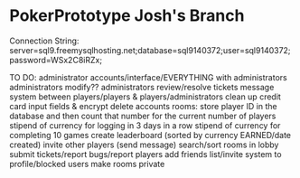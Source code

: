 # PokerPrototype Josh's Branch


Connection String: server=sql9.freemysqlhosting.net;database=sql9140372;user=sql9140372;password=WSx2C8iRZx;

TO DO:
administrator accounts/interface/EVERYTHING with administrators
administrators modify??
administrators review/resolve tickets
message system between players/players & players/administrators
clean up credit card input fields & encrypt
delete accounts
rooms: store player ID in the database and then count that number for the current number of players
stipend of currency for logging in 3 days in a row
stipend of currency for completing 10 games
create leaderboard (sorted by currency EARNED/date created)
invite other players (send message)
search/sort rooms in lobby
submit tickets/report bugs/report players
add friends list/invite system to profile/blocked users
make rooms private
